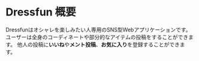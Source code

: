 # Dressfun 概要

Dressfunはオシャレを楽しみたい人専用のSNS型Webアプリケーションです。
ユーザーは全身のコーディネートや部分的なアイテムの投稿をすることができます。
他人の投稿に**いいね**や**メント投稿**、**お気に入り**を登録することができます。
